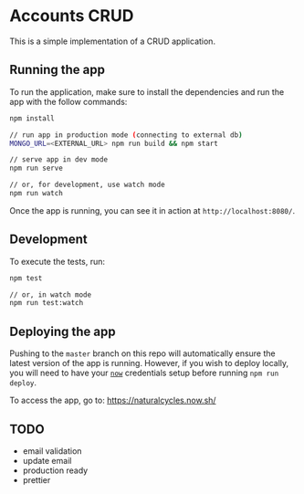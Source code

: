 # Accounts CRUD

This is a simple implementation of a CRUD application.

## Running the app

To run the application, make sure to install the dependencies and run the
app with the follow commands:

```sh
npm install

// run app in production mode (connecting to external db)
MONGO_URL=<EXTERNAL_URL> npm run build && npm start

// serve app in dev mode
npm run serve

// or, for development, use watch mode
npm run watch
```

Once the app is running, you can see it in action at `http://localhost:8080/`.

## Development

To execute the tests, run:

```sh
npm test

// or, in watch mode
npm run test:watch
```

## Deploying the app

Pushing to the `master` branch on this repo will automatically ensure the
latest version of the app is running. However, if you wish to deploy locally,
you will need to have your [`now`](https://zeit.co/now) credentials setup
before running `npm run deploy`.

To access the app, go to: https://naturalcycles.now.sh/

## TODO

- email validation
- update email
- production ready
- prettier


